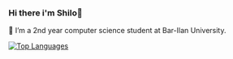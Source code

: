 ### Hi there i'm Shilo👋

📘 I’m a 2nd year computer science student at Bar-Ilan University.

<!--
**shilopadael/shilopadael** is a ✨ _special_ ✨ repository because its `README.md` (this file) appears on your GitHub profile.
[![Shilo's GitHub stats](https://github-readme-stats.vercel.app/api?username=shilopadael )](https://github.com/shilopadael/github-readme-stats)

- 🔭 I’m currently working on ...
- 🌱 I’m currently learning ...
- 👯 I’m looking to collaborate on ...
- 🤔 I’m looking for help with ...
- 💬 Ask me about ...
- 📫 How to reach me: ...
- 😄 Pronouns: ...
- ⚡ Fun fact: ...
-->
[![Top Languages](https://github-readme-stats.vercel.app/api/top-langs/?username=shilopadael&langs_count=10&layout=compact)](https://github.com/shilopadael/github-readme-stats)
